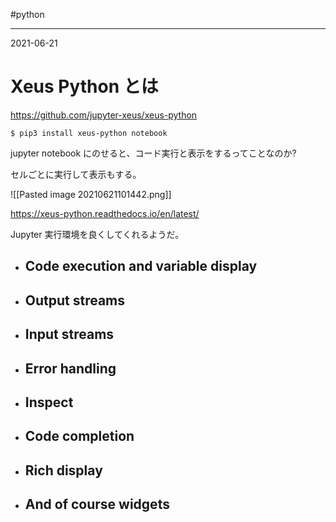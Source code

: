 #python

---
2021-06-21

# Xeus Python とは

https://github.com/jupyter-xeus/xeus-python

```shell
$ pip3 install xeus-python notebook
```

jupyter notebook にのせると、コード実行と表示をするってことなのか?

セルごとに実行して表示もする。

![[Pasted image 20210621101442.png]]

https://xeus-python.readthedocs.io/en/latest/

Jupyter 実行環境を良くしてくれるようだ。

- ## Code execution and variable display
- ## Output streams
- ## Input streams
- ## Error handling
- ## Inspect
- ## Code completion
- ## Rich display
- ## And of course widgets


